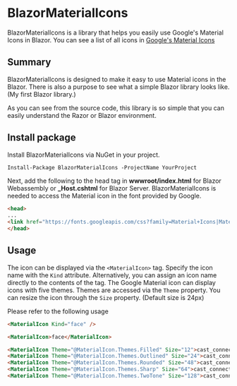 # BlazorMaterialIcons

BlazorMaterialIcons is a library that helps you easily use Google's Material Icons in Blazor.
You can see a list of all icons in [Google's Material Icons](https://material.io/resources/icons/?style=baseline)


## Summary

BlazorMaterialIcons is designed to make it easy to use Material icons in the Blazor. There is also a purpose to see what a simple Blazor library looks like. (My first Blazor library.)

As you can see from the source code, this library is so simple that you can easily understand the Razor or Blazor environment.


## Install package

Install BlazorMaterialIcons via NuGet in your project.

```ps
Install-Package BlazorMaterialIcons -ProjectName YourProject
```

Next, add the following to the head tag in **wwwroot/index.html** for Blazor Webassembly or **_Host.cshtml** for Blazor Server.
BlazorMaterialIcons is needed to access the Material icon in the font provided by Google.

```html
<head>
...
<link href="https://fonts.googleapis.com/css?family=Material+Icons|Material+Icons+Outlined|Material+Icons+Sharp|Material+Icons+Round|Material+Icons+Two+Tone" rel="stylesheet">
</head>
```


## Usage

The icon can be displayed via the `<MaterialIcon>` tag.
Specify the icon name with the `Kind` attribute. Alternatively, you can assign an icon name directly to the contents of the tag.
The Google Material icon can display icons with five themes. Themes are accessed via the `Theme` property.
You can resize the icon through the `Size` property. (Default size is 24px)

Please refer to the following usage

```html
<MaterialIcon Kind="face" />

<MaterialIcon>face</MaterialIcon>

<MaterialIcon Theme="@MaterialIcon.Themes.Filled" Size="12">cast_connected</MaterialIcon>
<MaterialIcon Theme="@MaterialIcon.Themes.Outlined" Size="24">cast_connected</MaterialIcon>
<MaterialIcon Theme="@MaterialIcon.Themes.Rounded" Size="48">cast_connected</MaterialIcon>
<MaterialIcon Theme="@MaterialIcon.Themes.Sharp" Size="64">cast_connected</MaterialIcon>
<MaterialIcon Theme="@MaterialIcon.Themes.TwoTone" Size="128">cast_connected</MaterialIcon>
```
